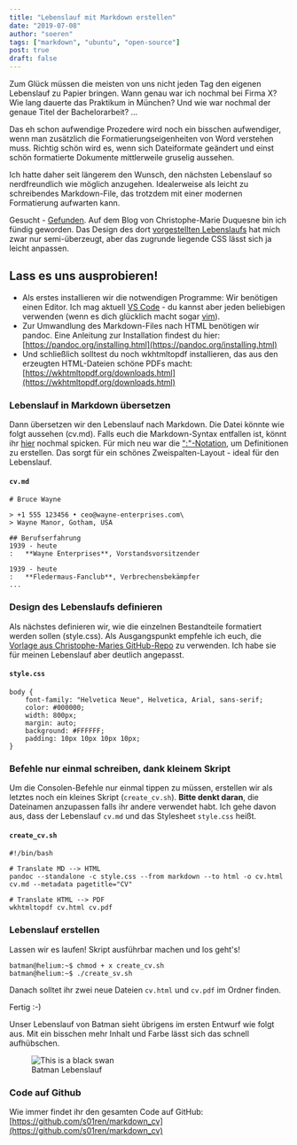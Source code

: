 ```yaml
---
title: "Lebenslauf mit Markdown erstellen"
date: "2019-07-08"
author: "soeren"
tags: ["markdown", "ubuntu", "open-source"]
post: true
draft: false
---
```


Zum Glück müssen die meisten von uns nicht jeden Tag den eigenen Lebenslauf zu Papier bringen. Wann genau war ich nochmal bei Firma X? Wie lang dauerte das Praktikum in München? Und wie war nochmal der genaue Titel der Bachelorarbeit? ... 

Das eh schon aufwendige Prozedere wird noch ein bisschen aufwendiger, wenn man zusätzlich die Formatierungseigenheiten von Word verstehen muss. Richtig schön wird es, wenn sich Dateiformate geändert und einst schön formatierte Dokumente mittlerweile gruselig aussehen. 

Ich hatte daher seit längerem den Wunsch, den nächsten Lebenslauf so nerdfreundlich wie möglich anzugehen. Idealerweise als leicht zu schreibendes Markdown-File, das trotzdem mit einer modernen Formatierung aufwarten kann. 

Gesucht - [Gefunden](https://blog.chmd.fr/editing-a-cv-in-markdown-with-pandoc.html). Auf dem Blog von Christophe-Marie Duquesne bin ich fündig geworden. Das Design des dort [vorgestellten Lebenslaufs](https://resume.chmd.fr/) hat mich zwar nur semi-überzeugt, aber das zugrunde liegende CSS lässt sich ja leicht anpassen. 

## Lass es uns ausprobieren!

  * Als erstes installieren wir die notwendigen Programme:
Wir benötigen einen Editor. Ich mag aktuell [VS Code](https://code.visualstudio.com/) - du kannst aber jeden beliebigen verwenden (wenn es dich glücklich macht sogar [vim](https://www.vim.org/)).
  * Zur Umwandlung des Markdown-Files nach HTML benötigen wir pandoc. Eine Anleitung zur Installation findest du hier: [https://pandoc.org/installing.html](https://pandoc.org/installing.html)
  * Und schließlich solltest du noch wkhtmltopdf installieren, das aus den erzeugten HTML-Dateien schöne PDFs macht: [https://wkhtmltopdf.org/downloads.html](https://wkhtmltopdf.org/downloads.html)



### Lebenslauf in Markdown übersetzen

Dann übersetzen wir den Lebenslauf nach Markdown. Die Datei könnte wie folgt aussehen (cv.md). Falls euch die Markdown-Syntax entfallen ist, könnt ihr [hier](https://markdown.de/) nochmal spicken. Für mich neu war die [":"-Notation](https://kramdown.gettalong.org/syntax.html#definition-lists), um Definitionen zu erstellen. Das sorgt für ein schönes Zweispalten-Layout - ideal für den Lebenslauf.

#### `cv.md`
```
# Bruce Wayne

> +1 555 123456 • ceo@wayne-enterprises.com\
> Wayne Manor, Gotham, USA

## Berufserfahrung
1939 - heute
:	**Wayne Enterprises**, Vorstandsvorsitzender

1939 - heute
:   **Fledermaus-Fanclub**, Verbrechensbekämpfer
...
```

### Design des Lebenslaufs definieren

Als nächstes definieren wir, wie die einzelnen Bestandteile formatiert werden sollen (style.css). Als Ausgangspunkt empfehle ich euch, die [Vorlage aus Christophe-Maries GitHub-Repo](https://raw.githubusercontent.com/chmduquesne/resume/master/style.css) zu verwenden. Ich habe sie für meinen Lebenslauf aber deutlich angepasst. 

#### `style.css`
```
body {
    font-family: "Helvetica Neue", Helvetica, Arial, sans-serif;
    color: #000000;
    width: 800px;
    margin: auto;
    background: #FFFFFF;
    padding: 10px 10px 10px 10px;
}
```

### Befehle nur einmal schreiben, dank kleinem Skript

Um die Consolen-Befehle nur einmal tippen zu müssen, erstellen wir als letztes noch ein kleines Skript (`create_cv.sh`). **Bitte denkt daran**, die Dateinamen anzupassen falls ihr andere verwendet habt. Ich gehe davon aus, dass der Lebenslauf ``cv.md`` und das Stylesheet ``style.css`` heißt. 

#### `create_cv.sh`
```
#!/bin/bash

# Translate MD --> HTML
pandoc --standalone -c style.css --from markdown --to html -o cv.html cv.md --metadata pagetitle="CV"

# Translate HTML --> PDF
wkhtmltopdf cv.html cv.pdf
```

### Lebenslauf erstellen

Lassen wir es laufen! Skript ausführbar machen und los geht's!

```
batman@helium:~$ chmod + x create_cv.sh
batman@helium:~$ ./create_sv.sh
```

Danach solltet ihr zwei neue Dateien ``cv.html`` und ``cv.pdf`` im Ordner finden. 

Fertig :-)

Unser Lebenslauf von Batman sieht übrigens im ersten Entwurf wie folgt aus. Mit ein bisschen mehr Inhalt und Farbe lässt sich das schnell aufhübschen.


<figure>
  <img alt="This is a black swan" src="https://onedrive.live.com/embed?resid=273EB2087BC33FC5%215175&authkey=%21AGo0i8_B3kkni1s&width=660" />
  <figcaption>Batman Lebenslauf</figcaption>
</figure>

### Code auf Github

Wie immer findet ihr den gesamten Code auf GitHub: [https://github.com/s01ren/markdown_cv](https://github.com/s01ren/markdown_cv)
